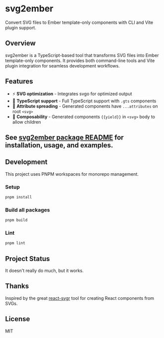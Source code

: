 # svg2ember

Convert SVG files to Ember template-only components with CLI and Vite plugin support.

## Overview

svg2ember is a TypeScript-based tool that transforms SVG files into Ember template-only components. It provides both command-line tools and Vite plugin integration for seamless development workflows.

## Features

- ⚡ **SVG optimization** - Integrates svgo for optimized output  
- 💙 **TypeScript support** - Full TypeScript support with `.gts` components
- 🔧 **Attribute spreading** - Generated components have `...attributes` on root `<svg>`
- 🎨 **Composability** - Generated components `{{yield}}` in `<svg>` body to allow children

## See [svg2ember package README](packages/svg2ember/README.md) for installation, usage, and examples.

## Development

This project uses PNPM workspaces for monorepo management.

### Setup
```bash
pnpm install
```

### Build all packages
```bash
pnpm build
```

### Lint
```bash
pnpm lint
```

## Project Status

It doesn't really do much, but it works.

## Thanks

Inspired by the great [react-svgr](https://react-svgr.com/) tool for creating React components from SVGs.

## License

MIT
